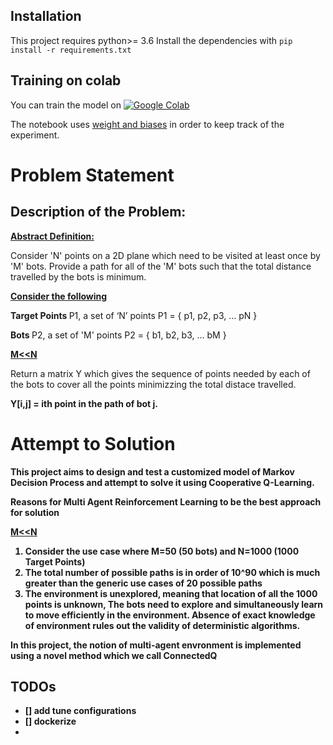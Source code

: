 ## Installation 
This project requires python>= 3.6
Install the dependencies with
`pip install -r requirements.txt`


## Training on colab
You can train the model on
 [![Google Colab](https://colab.research.google.com/assets/colab-badge.svg)](https://colab.research.google.com/github/nicofirst1/MAMBRL)

The notebook uses [weight and biases](https://wandb.ai/) in order to keep track of the experiment.

# Problem Statement

## Description of the Problem:

<b><u>Abstract Definition:</b></u>

Consider 'N' points on a 2D plane which need to be visited at least once by 'M' bots.
Provide a path for all of the 'M' bots such that the total distance travelled by the bots is minimum.

<b><u>Consider the following </b></u>

<b> Target Points </b>
P1, a set of ‘N’ points
P1 = { p1, p2, p3, … pN }

<b> Bots </b>
P2, a set of 'M' points 
P2  = { b1, b2, b3, ... bM }

<b> <u> M<<N </b> </u>

Return a matrix Y which gives the sequence of points needed by each of the bots to cover all the points minimizzing the total distace travelled.

<b> Y[i,j] = ith point in the path of bot j.

# Attempt to Solution
This project aims to design and test a customized model of Markov Decision Process and attempt to solve it using Cooperative Q-Learning.

<b> Reasons for Multi Agent Reinforcement Learning to be the best approach for solution </b>

<b> <u> M<<N </b> </u>

1.  Consider the use case where M=50 (50 bots) and N=1000 (1000 Target Points)
2. The total number of possible paths is in order of 10^90 which is much greater than the generic use cases of 20 possible paths
3.  The environment is unexplored, meaning that location of all the 1000 points is unknown, The bots need to explore and simultaneously learn to move efficiently in the environment. Absence of exact knowledge of environment rules out the validity of deterministic algorithms.

In this project, the notion of multi-agent envronment is implemented using a novel method which we call <b> ConnectedQ </b>


## TODOs


- [] add tune configurations
- [] dockerize
- 
